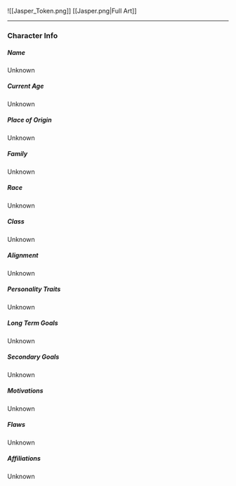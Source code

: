 ![[Jasper_Token.png]]
[[Jasper.png|Full Art]]

---
### Character Info

##### Name 
Unknown

##### Current Age
Unknown

##### Place of Origin
Unknown

##### Family
Unknown

##### Race
Unknown

##### Class
Unknown

##### Alignment
Unknown

##### Personality Traits
Unknown

##### Long Term Goals
Unknown

##### Secondary Goals
Unknown

##### Motivations
Unknown

##### Flaws
Unknown

##### Affiliations
Unknown